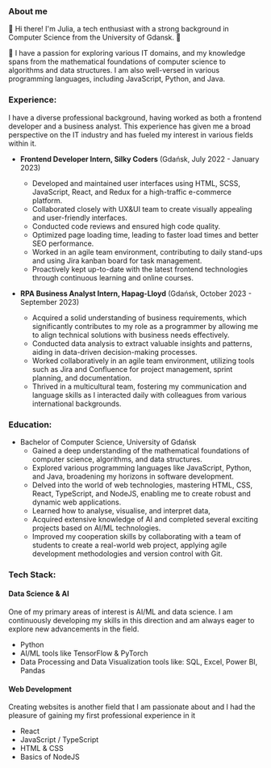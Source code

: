 ### About me

👋 Hi there! I'm Julia, a tech enthusiast with a strong background in Computer Science from the University of Gdansk.  🌟

🚀 I have a passion for exploring various IT domains, and my knowledge spans from the mathematical foundations of computer science to algorithms and data structures. I am also well-versed in various programming languages, including JavaScript, Python, and Java.

### Experience:

I have a diverse professional background, having worked as both a frontend developer and a business analyst. This experience has given me a broad perspective on the IT industry and has fueled my interest in various fields within it.

- **Frontend Developer Intern, Silky Coders** (Gdańsk, July 2022 - January 2023)

   - Developed and maintained user interfaces using HTML, SCSS, JavaScript, React, and Redux for a high-traffic e-commerce platform.
   - Collaborated closely with UX&UI team to create visually appealing and user-friendly interfaces.
   - Conducted code reviews and ensured high code quality.
   - Optimized page loading time, leading to faster load times and better SEO performance.
   - Worked in an agile team environment, contributing to daily stand-ups and using Jira kanban board for task management.
   - Proactively kept up-to-date with the latest frontend technologies through continuous learning and online courses.

- **RPA Business Analyst Intern, Hapag-Lloyd** (Gdańsk, October 2023 - September 2023)
   - Acquired a solid understanding of business requirements, which significantly contributes to my role as a programmer by allowing me to align technical solutions with business needs effectively.
   - Conducted data analysis to extract valuable insights and patterns, aiding in data-driven decision-making processes.
   - Worked collaboratively in an agile team environment, utilizing tools such as Jira and Confluence for project management, sprint planning, and documentation.
   - Thrived in a multicultural team, fostering my communication and language skills as I interacted daily with colleagues from various international backgrounds.

### Education:

- Bachelor of Computer Science, University of Gdańsk
  - Gained a deep understanding of the mathematical foundations of computer science, algorithms, and data structures.
  - Explored various programming languages like JavaScript, Python, and Java, broadening my horizons in software development.
  - Delved into the world of web technologies, mastering HTML, CSS, React, TypeScript, and NodeJS, enabling me to create robust and dynamic web applications.
  - Learned how to analyse, visualise, and interpret data,
  - Acquired extensive knowledge of AI and completed several exciting projects based on AI/ML technologies.
  - Improved my cooperation skills by collaborating with a team of students to create a real-world web project, applying agile development methodologies and version control with Git.

### Tech Stack:

#### Data Science & AI

One of my primary areas of interest is AI/ML and data science. I am continuously developing my skills in this direction and am always eager to explore new advancements in the field.
- Python
- AI/ML tools like TensorFlow & PyTorch
- Data Processing and Data Visualization tools like: SQL, Excel, Power BI, Pandas

#### Web Development

Creating websites is another field that I am passionate about and I had the pleasure of gaining my first professional experience in it
- React
- JavaScript / TypeScript
- HTML & CSS
- Basics of NodeJS
